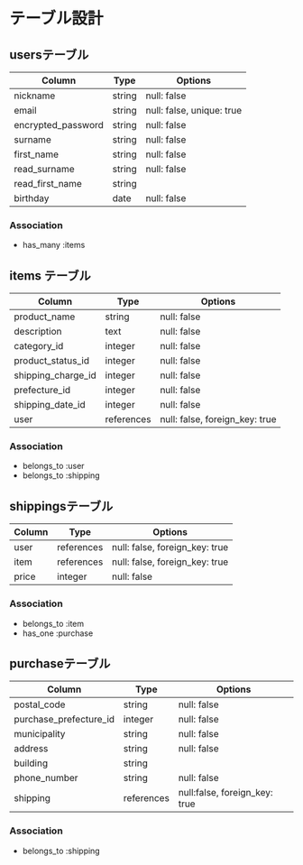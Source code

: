 # テーブル設計

## usersテーブル 

| Column              | Type    | Options                   |
| ------------------- | --------| --------------------------|
| nickname            | string  | null: false               |
| email               | string  | null: false, unique: true |
| encrypted_password  | string  | null: false               |
| surname             | string  | null: false               |
| first_name          | string  | null: false               |
| read_surname        | string  | null: false               |
| read_first_name     | string  |                           |
| birthday            | date    | null: false               |

### Association

- has_many :items

 ## items テーブル

 | Column             | Type       |     Options                    |
 | ---------------    | ---------- | ------------------------------ |
 | product_name       | string     | null: false                    |
 | description        | text       | null: false                    |
 | category_id        | integer    | null: false                    | 
 | product_status_id  | integer    | null: false                    | 
 | shipping_charge_id | integer    | null: false                    |
 | prefecture_id      | integer    | null: false                    |
 | shipping_date_id   | integer    | null: false                    |
 | user               | references | null: false, foreign_key: true |
 
### Association

- belongs_to :user
- belongs_to :shipping

## shippingsテーブル

| Column          | Type       | Options                        |
| --------------- | --------   | -----------                    |
| user            | references | null: false, foreign_key: true |
| item            | references | null: false, foreign_key: true |
| price           | integer    | null: false                    |

### Association
- belongs_to :item
- has_one :purchase

## purchaseテーブル

| Column                 | Type       | Options                       | 
| -------------------    | ---------- | ----------------------------  |
| postal_code            | string     | null: false                   |
| purchase_prefecture_id | integer    | null: false                   |
| municipality           | string     | null: false                   |
| address                | string     | null: false                   |
| building               | string     |                               | 
| phone_number           | string     | null: false                   |
| shipping               | references | null:false, foreign_key: true |

### Association 

- belongs_to :shipping